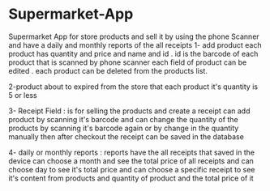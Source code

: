 # Supermarket-App
Supermarket App for store products and sell it by using the phone Scanner and have a daily and monthly reports of the all receipts
1- add product each product has quantity and price and name and id . id is the barcode of each product that is scanned by phone scanner 
each field of product can be edited . each product can be deleted from the products list.

2-product about to expired from the store that each product it's quantity is 5 or less 

3- Receipt Field : is for selling the products and create a receipt can add product by scanning it's barcode and can change the quantity of the products by scanning it's barcode again or by change in the quantity manually then after checkout the receipt can be saved in the database

4- daily or monthly reports : reports have the all receipts that saved in the device can choose a month and see the total price of all receipts and can choose day to see it's total price and can choose a specific receipt to see it's content from products and quantity of product and the total price of it
